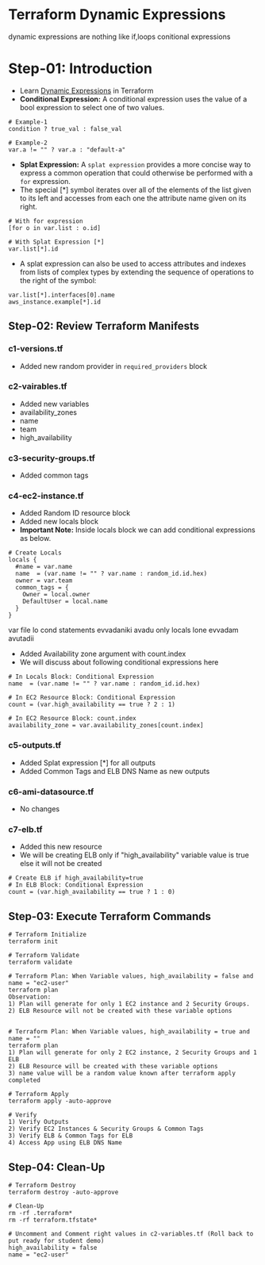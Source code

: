 # Terraform Dynamic Expressions
dynamic expressions are nothing like if,loops conitional expressions
# Step-01: Introduction
- Learn [Dynamic Expressions](https://www.terraform.io/docs/language/expressions/conditionals.html) in Terraform
- **Conditional Expression:** A conditional expression uses the value of a bool expression to select one of two values.
```t
# Example-1
condition ? true_val : false_val

# Example-2
var.a != "" ? var.a : "default-a"
```
- **Splat Expression:** A `splat expression` provides a more concise way to express a common operation that could otherwise be performed with a `for` expression.
- The special [*] symbol iterates over all of the elements of the list given to its left and accesses from each one the attribute name given on its right. 
```t
# With for expression
[for o in var.list : o.id]

# With Splat Expression [*]
var.list[*].id
```
- A splat expression can also be used to access attributes and indexes from lists of complex types by extending the sequence of operations to the right of the symbol:
```t
var.list[*].interfaces[0].name
aws_instance.example[*].id
```


## Step-02: Review Terraform Manifests
### c1-versions.tf
- Added new random provider in `required_providers` block
### c2-vairables.tf
  - Added new variables
  - availability_zones
  - name
  - team
  - high_availability
### c3-security-groups.tf
  - Added common tags
### c4-ec2-instance.tf
- Added Random ID resource block
- Added new locals block
- **Important Note:** Inside locals block we can add conditional expressions as below. 
```t
# Create Locals
locals {
  #name = var.name
  name  = (var.name != "" ? var.name : random_id.id.hex)
  owner = var.team
  common_tags = {
    Owner = local.owner
    DefaultUser = local.name 
  }
}
```
var file lo cond statements evvadaniki avadu only locals lone evvadam avutadii
- Added Availability zone argument with count.index
- We will discuss about following conditional expressions here
```t
# In Locals Block: Conditional Expression
name  = (var.name != "" ? var.name : random_id.id.hex)

# In EC2 Resource Block: Conditional Expression
count = (var.high_availability == true ? 2 : 1)

# In EC2 Resource Block: count.index
availability_zone = var.availability_zones[count.index]
```
### c5-outputs.tf
- Added Splat expression [*] for all outputs
- Added Common Tags and ELB DNS Name as new outputs

### c6-ami-datasource.tf
- No changes

### c7-elb.tf
- Added this new resource
- We will be creating ELB only if "high_availability" variable value is true else it will not be created
```t
# Create ELB if high_availability=true
# In ELB Block: Conditional Expression
count = (var.high_availability == true ? 1 : 0)
```  

## Step-03: Execute Terraform Commands
```t
# Terraform Initialize
terraform init

# Terraform Validate
terraform validate

# Terraform Plan: When Variable values, high_availability = false and name = "ec2-user"
terraform plan
Observation: 
1) Plan will generate for only 1 EC2 instance and 2 Security Groups.
2) ELB Resource will not be created with these variable options


# Terraform Plan: When Variable values, high_availability = true and name = ""
terraform plan
1) Plan will generate for only 2 EC2 instance, 2 Security Groups and 1 ELB
2) ELB Resource will be created with these variable options
3) name value will be a random value known after terraform apply completed

# Terraform Apply
terraform apply -auto-approve

# Verify
1) Verify Outputs
2) Verify EC2 Instances & Security Groups & Common Tags
3) Verify ELB & Common Tags for ELB
4) Access App using ELB DNS Name
```

## Step-04: Clean-Up
```t
# Terraform Destroy
terraform destroy -auto-approve

# Clean-Up
rm -rf .terraform*
rm -rf terraform.tfstate*

# Uncomment and Comment right values in c2-variables.tf (Roll back to put ready for student demo)
high_availability = false 
name = "ec2-user"
```

